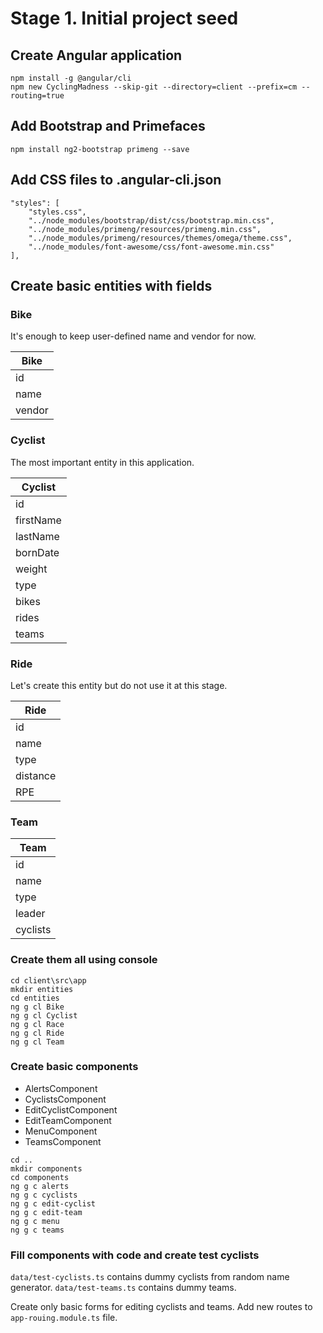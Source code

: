 # Stage 1. Initial project seed

## Create Angular application

```
npm install -g @angular/cli
npm new CyclingMadness --skip-git --directory=client --prefix=cm --routing=true
```

## Add Bootstrap and Primefaces

```
npm install ng2-bootstrap primeng --save
```

## Add CSS files to .angular-cli.json

```
"styles": [
	"styles.css",
	"../node_modules/bootstrap/dist/css/bootstrap.min.css",
	"../node_modules/primeng/resources/primeng.min.css",
	"../node_modules/primeng/resources/themes/omega/theme.css",
	"../node_modules/font-awesome/css/font-awesome.min.css"
],
```

## Create basic entities with fields

### Bike

It's enough to keep user-defined name and vendor for now.

| Bike |
| --- |
| id | number | sequential identifier of bike |
| name | string | name provided by cyclist |
| vendor | string | vendor of bike |

### Cyclist

The most important entity in this application.

| Cyclist |
| --- |
| id | number | sequential identifier of cyclist |
| firstName | string | first name |
| lastName | string | last name |
| bornDate | Date | birthday |
| weight | number | weight of cyclist |
| type | CyclistType | type from enum CyclistType |
| bikes | Bike[] | owned bikes |
| rides | Ride[] | rides cyclist took part |
| teams | Team[] | teams cyclist belongs to |

### Ride

Let's create this entity but do not use it at this stage.

| Ride |
| --- |
| id | number | sequential identifier of ride |
| name | string | name of ride provided by cyclist |
| type | RideType | type from enum RideType |
| distance | number | distance riden |
| RPE | number | rate perceived exertion 0..10 |

### Team

| Team |
| --- |
| id | number | sequential identifier of team |
| name | string | team name |
| type | TeamType | team type from enum TeamType |
| leader | Cyclist | team leader |
| cyclists | Cyclist[] | cyclists that belong to team |

### Create them all using console

```
cd client\src\app
mkdir entities
cd entities
ng g cl Bike
ng g cl Cyclist
ng g cl Race
ng g cl Ride
ng g cl Team
```

### Create basic components

* AlertsComponent
* CyclistsComponent
* EditCyclistComponent
* EditTeamComponent
* MenuComponent
* TeamsComponent

```
cd ..
mkdir components
cd components
ng g c alerts
ng g c cyclists
ng g c edit-cyclist
ng g c edit-team
ng g c menu
ng g c teams
```

### Fill components with code and create test cyclists

`data/test-cyclists.ts` contains dummy cyclists from random name generator.
`data/test-teams.ts` contains dummy teams.

Create only basic forms for editing cyclists and teams.
Add new routes to `app-rouing.module.ts` file.